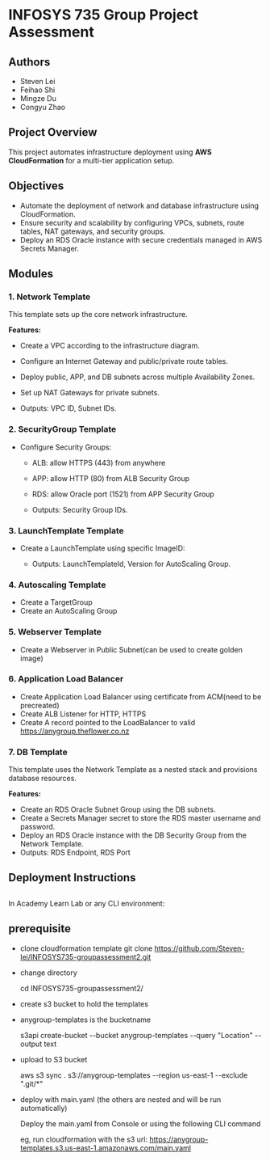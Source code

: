 # INFOSYS 735 Group Project Assessment

## Authors

- Steven Lei
- Feihao Shi
- Mingze Du
- Congyu Zhao

## Project Overview

This project automates infrastructure deployment using **AWS CloudFormation** for a multi-tier application setup.

## Objectives

- Automate the deployment of network and database infrastructure using CloudFormation.
- Ensure security and scalability by configuring VPCs, subnets, route tables, NAT gateways, and security groups.
- Deploy an RDS Oracle instance with secure credentials managed in AWS Secrets Manager.

## Modules

### 1. Network Template

This template sets up the core network infrastructure.

**Features:**

- Create a VPC according to the infrastructure diagram.
- Configure an Internet Gateway and public/private route tables.
- Deploy public, APP, and DB subnets across multiple Availability Zones.
- Set up NAT Gateways for private subnets.

- Outputs: VPC ID, Subnet IDs.

### 2. SecurityGroup Template

- Configure Security Groups:

  - ALB: allow HTTPS (443) from anywhere
  - APP: allow HTTP (80) from ALB Security Group
  - RDS: allow Oracle port (1521) from APP Security Group

  - Outputs: Security Group IDs.

### 3. LaunchTemplate Template

- Create a LaunchTemplate using specific ImageID:

  - Outputs: LaunchTemplateId, Version for AutoScaling Group.

### 4. Autoscaling Template

- Create a TargetGroup
- Create an AutoScaling Group

### 5. Webserver Template

- Create a Webserver in Public Subnet(can be used to create golden image)

### 6. Application Load Balancer

- Create Application Load Balancer using certificate from ACM(need to be precreated)
- Create ALB Listener for HTTP, HTTPS
- Create A record pointed to the LoadBalancer to valid https://anygroup.theflower.co.nz

### 7. DB Template

This template uses the Network Template as a nested stack and provisions database resources.

**Features:**

- Create an RDS Oracle Subnet Group using the DB subnets.
- Create a Secrets Manager secret to store the RDS master username and password.
- Deploy an RDS Oracle instance with the DB Security Group from the Network Template.
- Outputs: RDS Endpoint, RDS Port

##

##

## Deployment Instructions

##

##

In Academy Learn Lab or any CLI environment:

## prerequisite

- clone cloudformation template
  git clone https://github.com/Steven-lei/INFOSYS735-groupassessment2.git

- change directory

  cd INFOSYS735-groupassessment2/

- create s3 bucket to hold the templates

- anygroup-templates is the bucketname

  s3api create-bucket --bucket anygroup-templates --query "Location" --output text

- upload to S3 bucket

  aws s3 sync . s3://anygroup-templates --region us-east-1 --exclude ".git/\*"

- deploy with main.yaml (the others are nested and will be run automatically)

  Deploy the main.yaml from Console or using the following CLI command

  eg, run cloudformation with the s3 url: https://anygroup-templates.s3.us-east-1.amazonaws.com/main.yaml
